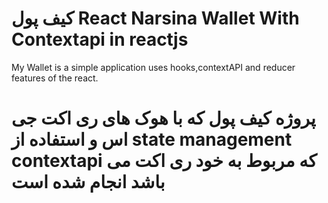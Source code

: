 # کیف پول React Narsina Wallet With Contextapi in reactjs

My Wallet is a simple application uses hooks,contextAPI and reducer features of the react.

# پروژه کیف پول که با هوک های ری اکت جی اس و استفاده از state management contextapi که مربوط به خود ری اکت می باشد انجام شده است

